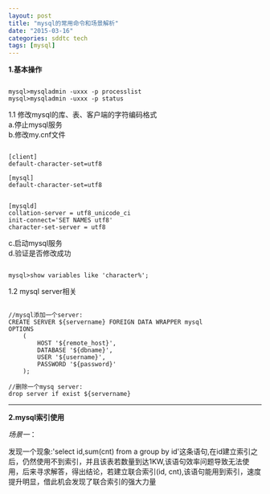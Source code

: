 ```yaml
---
layout: post
title: "mysql的常用命令和场景解析"
date: "2015-03-16"
categories: sddtc tech
tags: [mysql]
---
```


**1.基本操作**   
 

```

mysql>mysqladmin -uxxx -p processlist
mysql>mysqladmin -uxxx -p status

```

1.1 修改mysql的库、表、客户端的字符编码格式  
a.停止mysql服务  
b.修改my.cnf文件

```

[client]
default-character-set=utf8

[mysql]
default-character-set=utf8


[mysqld]
collation-server = utf8_unicode_ci
init-connect='SET NAMES utf8'
character-set-server = utf8

```

c.启动mysql服务  
d.验证是否修改成功  

```

mysql>show variables like 'character%';

```


1.2 mysql server相关  

```

//mysql添加一个server:
CREATE SERVER ${servername} FOREIGN DATA WRAPPER mysql
OPTIONS
	(
		HOST '${remote_host}',
		DATABASE '${dbname}',
		USER '${username}',
		PASSWORD '${password}'
	);

//删除一个mysq server:
drop server if exist ${servername}

```

* * * 


**2.mysql索引使用**  

*场景一*：  

发现一个现象:'select id,sum(cnt) from a group by id'这条语句,在id建立索引之后，仍然使用不到索引，并且该表若数量到达1KW,该语句效率问题导致无法使用，后来寻求解答，得出结论，若建立联合索引(id, cnt),该语句能用到索引，速度提升明显，借此机会发现了联合索引的强大力量

